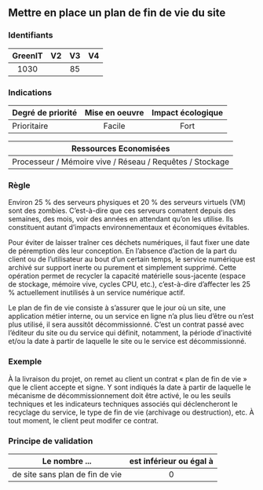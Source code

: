 ## Mettre en place un plan de fin de vie du site

### Identifiants

| GreenIT |  V2  |  V3  |  V4  |
|:-------:|:----:|:----:|:----:|
|   1030   |   | 85  |      |

### Indications

| Degré de priorité |      Mise en oeuvre       |  Impact écologique    | 
|-------------------|:-------------------------:|:---------------------:|
|  Prioritaire      |  Facile                   |    Fort               | 


|Ressources Economisées                                      |
|:----------------------------------------------------------:|
| Processeur / Mémoire vive / Réseau / Requêtes / Stockage   |

### Règle

Environ 25 % des serveurs physiques et 20 % des serveurs virtuels (VM) sont des zombies. C’est-à-dire que ces serveurs comatent depuis des semaines, des mois, voir des années en attendant qu’on les utilise. Ils constituent autant d’impacts environnementaux et économiques évitables.

Pour éviter de laisser traîner ces déchets numériques, il faut fixer une date de péremption dès leur conception. En l’absence d’action de la part du client ou de l’utilisateur au bout d’un certain temps, le service numérique est archivé sur support inerte ou purement et simplement supprimé. Cette opération permet de recycler la capacité matérielle sous-jacente (espace de stockage, mémoire vive, cycles CPU, etc.), c’est-à-dire d’affecter les 25 % actuellement inutilisés à un service numérique actif.

Le plan de fin de vie consiste à s’assurer que le jour où un site, une application métier interne, ou un service en ligne n’a plus lieu d’être ou n’est plus utilisé, il sera aussitôt décommissionné. C’est un contrat passé avec l’éditeur du site ou du service qui définit, notamment, la période d’inactivité et/ou la date à partir de laquelle le site ou le service est décommissionné.

### Exemple

À la livraison du projet, on remet au client un contrat « plan de fin de vie » que le client accepte et signe. Y sont indiqués la date à partir de laquelle le mécanisme de décommissionnement doit être activé, le ou les seuils techniques et les indicateurs techniques associés qui déclencheront le recyclage du service, le type de fin de vie (archivage ou destruction), etc. À tout moment, le client peut modifer ce contrat.

### Principe de validation

| Le nombre ...     | est inférieur ou égal à   |  
|-------------------|:-------------------------:|
|  de site sans plan de fin de vie | 0  |
